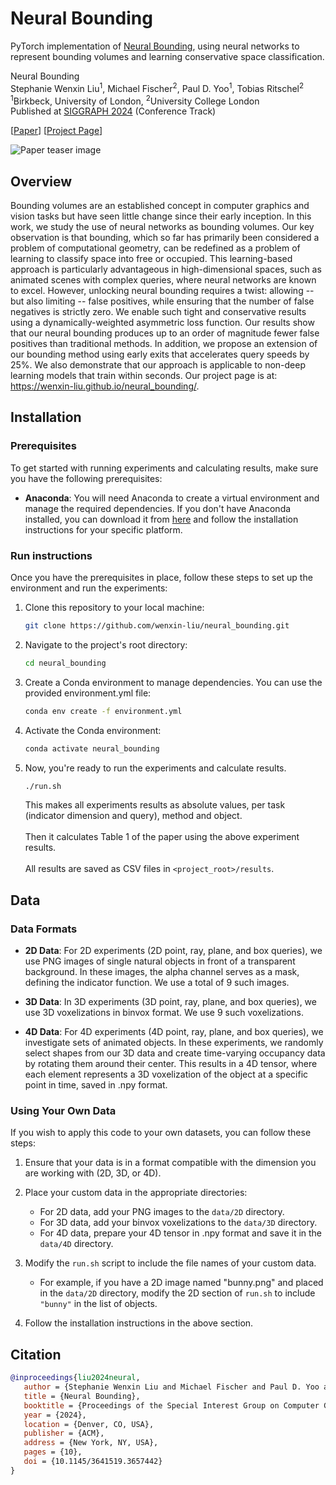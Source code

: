 # Neural Bounding

PyTorch implementation of [Neural Bounding](https://arxiv.org/abs/2310.06822), using neural networks to represent
bounding volumes and learning conservative space classification.

Neural Bounding  
Stephanie Wenxin Liu<sup>1</sup>, Michael Fischer<sup>2</sup>, Paul D. Yoo<sup>1</sup>, Tobias Ritschel<sup>2</sup>  
<sup>1</sup>Birkbeck, University of London, <sup>2</sup>University College London  
Published at [SIGGRAPH 2024](https://s2024.siggraph.org/) (Conference Track)

[[Paper](https://dl.acm.org/doi/abs/10.1145/3641519.3657442)]
[[Project Page](https://wenxin-liu.github.io/neural_bounding)]

![Paper teaser image](docs/teaser.png)

## Overview

Bounding volumes are an established concept in computer graphics and vision tasks but have seen little change since their early inception. In this work, we study the use of neural networks as bounding volumes. Our key observation is that bounding, which so far has primarily been considered a problem of computational geometry, can be redefined as a problem of learning to classify space into free or occupied. This learning-based approach is particularly advantageous in high-dimensional spaces, such as animated scenes with complex queries, where neural networks are known to excel. However, unlocking neural bounding requires a twist: allowing -- but also limiting -- false positives, while ensuring that the number of false negatives is strictly zero. We enable such tight and conservative results using a dynamically-weighted asymmetric loss function. Our results show that our neural bounding produces up to an order of magnitude fewer false positives than traditional methods. In addition, we propose an extension of our bounding method using early exits that accelerates query speeds by 25%. We also demonstrate that our approach is applicable to non-deep learning models that train within seconds. Our project page is at: https://wenxin-liu.github.io/neural_bounding/.

## Installation

### Prerequisites
To get started with running experiments and calculating results, make sure you have the following prerequisites:

- **Anaconda**: You will need Anaconda to create a virtual environment and manage the required dependencies. If you
   don't have Anaconda installed, you can download it from [here](https://www.anaconda.com/products/distribution) and
   follow the installation instructions for your specific platform.

### Run instructions
Once you have the prerequisites in place, follow these steps to set up the environment and run the experiments:

1. Clone this repository to your local machine:

   ```bash
   git clone https://github.com/wenxin-liu/neural_bounding.git
   ```
2. Navigate to the project's root directory:

   ```bash
   cd neural_bounding
   ```

3. Create a Conda environment to manage dependencies. You can use the provided environment.yml file: 
   ```bash
   conda env create -f environment.yml
   ```
4. Activate the Conda environment:
   ```bash
   conda activate neural_bounding
   ```
5. Now, you're ready to run the experiments and calculate results.
   ```bash
   ./run.sh
   ```
   This makes all experiments results as absolute values, per task (indicator dimension and query), method and object.
   <BR><BR>
   Then it calculates Table 1 of the paper using the above experiment results.
   <BR><BR>
   All results are saved as CSV files in `<project_root>/results`.

## Data

### Data Formats

- **2D Data**: For 2D experiments (2D point, ray, plane, and box queries), we use PNG images of single natural objects in front of a transparent background. In these images, the alpha channel serves as a mask, defining the indicator function. We use a total of 9 such images.

- **3D Data**: In 3D experiments (3D point, ray, plane, and box queries), we use 3D voxelizations in binvox format. We use 9 such voxelizations.

- **4D Data**: For 4D experiments (4D point, ray, plane, and box queries), we investigate sets of animated objects. In these experiments, we randomly select shapes from our 3D data and create time-varying occupancy data by rotating them around their center. This results in a 4D tensor, where each element represents a 3D voxelization of the object at a specific point in time, saved in .npy format.

### Using Your Own Data

If you wish to apply this code to your own datasets, you can follow these steps:

1. Ensure that your data is in a format compatible with the dimension you are working with (2D, 3D, or 4D).

2. Place your custom data in the appropriate directories:
   - For 2D data, add your PNG images to the `data/2D` directory.
   - For 3D data, add your binvox voxelizations to the `data/3D` directory.
   - For 4D data, prepare your 4D tensor in .npy format and save it in the `data/4D` directory.  

3. Modify the `run.sh` script to include the file names of your custom data. 
   - For example, if you have a 2D image named "bunny.png" and placed in the `data/2D` directory, modify the 2D section of `run.sh` to include `"bunny"` in the list of objects.  

4. Follow the installation instructions in the above section.


## Citation

```bibtex
@inproceedings{liu2024neural,
   author = {Stephanie Wenxin Liu and Michael Fischer and Paul D. Yoo and Tobias Ritschel},
   title = {Neural Bounding},
   booktitle = {Proceedings of the Special Interest Group on Computer Graphics and Interactive Techniques Conference Papers '24 (SIGGRAPH Conference Papers '24)},
   year = {2024},
   location = {Denver, CO, USA},
   publisher = {ACM},
   address = {New York, NY, USA},
   pages = {10},
   doi = {10.1145/3641519.3657442}
}
```